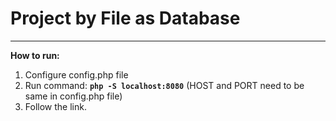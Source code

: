 # Project by File as Database

---
**How to run:**

1. Configure config.php file
2. Run command: **`php -S localhost:8080`** (HOST and PORT need to be same in config.php file)
3. Follow the link.

